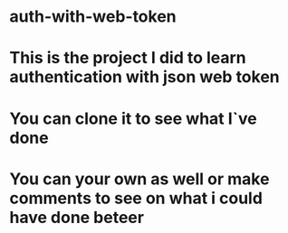# auth-with-web-token
# This is the project I did to learn authentication with json web token
# You can clone it to see what I`ve done
# You can your own as well or make comments to see on what i could have done beteer
